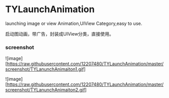# TYLaunchAnimation
launching image or view Animation,UIView Category,easy to use.

启动图动画，带广告，封装成UIView分类，直接使用。

### screenshot

![image][https://raw.githubusercontent.com/12207480/TYLaunchAnimation/master/screenshot/TYLanunchAnimaiton1.gif]

![image][https://raw.githubusercontent.com/12207480/TYLaunchAnimation/master/screenshot/TYLanunchAnimaiton2.gif]
